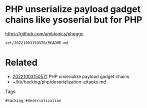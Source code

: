 # PHP unserialize payload gadget chains like ysoserial but for PHP
https://github.com/ambionics/phpggc

` zet/20221003150570/README.md `

# Related

- [20221003150571](/zet/20221003150571/README.md) PHP unserialize payload gadget chains
- ~/kb/hacking/php/deserialization-attacks.md

Tags:

    #hacking #deserialization 
